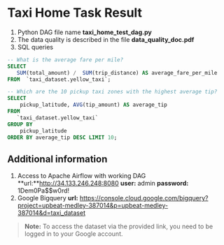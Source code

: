 # Taxi Home Task Result

1. Python DAG file name **taxi_home_test_dag.py** 
2. The data quality is described in the file **data_quality_doc.pdf**
3. SQL queries 
 ~~~sql
-- What is the average fare per mile?
SELECT
    SUM(total_amount) /  SUM(trip_distance) AS average_fare_per_mile
FROM  `taxi_dataset.yellow_taxi`;
~~~
~~~sql
-- Which are the 10 pickup taxi zones with the highest average tip?
SELECT
    pickup_latitude, AVG(tip_amount) AS average_tip
FROM
   `taxi_dataset.yellow_taxi`
GROUP BY
    pickup_latitude
ORDER BY average_tip DESC LIMIT 10;
~~~
## Additional information
1. Access to Apache Airflow with working DAG
**url:**http://34.133.246.248:8080
**user:** admin
**password:** 1Dem0Pa$$w0rd!
2. Google Bigquery
**url:** https://console.cloud.google.com/bigquery?project=upbeat-medley-387014&p=upbeat-medley-387014&d=taxi_dataset 
> **Note:** To access the dataset via the provided link, you need to be logged in to your Google account.